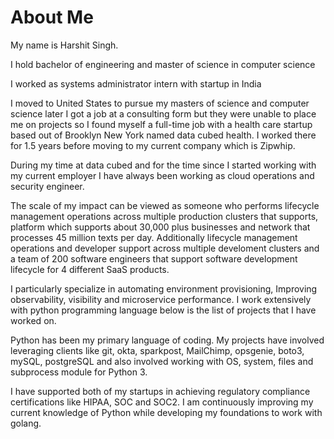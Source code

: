 # About Me


My name is Harshit Singh.

I hold bachelor of engineering and master of science in computer science

I worked as systems administrator intern with startup in India

I moved to United States to pursue my masters of science and computer science later I got a job at a consulting form but they were unable to place me on projects so I found myself a full-time job with a health care startup based out of Brooklyn New York named data cubed health. I worked there for 1.5 years before moving to my current company which is Zipwhip.

During my time at data cubed and for the time since I started working with my current employer I have always been working as cloud operations and security engineer.

The scale of my impact can be viewed as someone who performs lifecycle management operations across multiple production clusters that supports, platform which supports about 30,000 plus businesses and network that processes 45 million texts per day. Additionally lifecycle management operations and developer support across multiple develoment clusters and a team of 200 software engineers that support software development lifecycle for 4 different SaaS products.

I particularly specialize in automating environment provisioning, Improving observability, visibility and microservice performance. I work extensively with python programming language below is the list of projects that I have worked on.

Python has been my primary language of coding. My projects have involved leveraging clients like git, okta, sparkpost, MailChimp, opsgenie, boto3, mySQL, postgreSQL and also involved working with OS, system, files and subprocess module for Python 3.

I have supported both of my startups in achieving regulatory compliance certifications like HIPAA, SOC and SOC2. I am continuously improving my current knowledge of Python while developing my foundations to work with golang.
